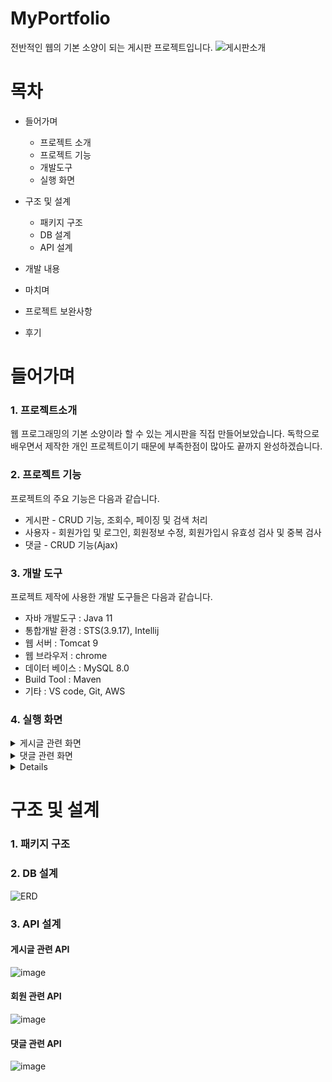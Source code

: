 # MyPortfolio
전반적인 웹의 기본 소양이 되는 게시판 프로젝트입니다.
![게시판소개](https://user-images.githubusercontent.com/75352561/182530010-2d866255-f9ce-451b-bde5-c1b40a344430.JPG)
# 목차

+ 들어가며

  + 프로젝트 소개
  + 프로젝트 기능
  + 개발도구
  + 실행 화면
  
+ 구조 및 설계
  + 패키지 구조
  + DB 설계
  + API 설계
+ 개발 내용

+ 마치며
 
 + 프로젝트 보완사항
 + 후기
# 들어가며
### 1. 프로젝트소개
웹 프로그래밍의 기본 소양이라 할 수 있는 게시판을 직접 만들어보았습니다.
독학으로 배우면서 제작한 개인 프로젝트이기 때문에 부족한점이 많아도 끝까지 완성하겠습니다.

### 2. 프로젝트 기능
프로젝트의 주요 기능은 다음과 같습니다.
  + 게시판 - CRUD 기능, 조회수, 페이징 및 검색 처리
  + 사용자 - 회원가입 및 로그인, 회원정보 수정, 회원가입시 유효성 검사 및 중복 검사
  + 댓글 - CRUD 기능(Ajax)

### 3. 개발 도구
 프로젝트 제작에 사용한 개발 도구들은 다음과 같습니다.
  + 자바 개발도구 : Java 11
  + 통합개발 환경 : STS(3.9.17), Intellij
  + 웹 서버 : Tomcat 9
  + 웹 브라우저 : chrome
  + 데이터 베이스 : MySQL 8.0
  + Build Tool : Maven
  + 기타 : VS code, Git, AWS

 ### 4. 실행 화면
 <details>
    <summary>게시글 관련 화면</summary>
    <h4> 1.게시글 전체목록 </h4>
    <img src=https://user-images.githubusercontent.com/75352561/182808791-403fab2f-3eec-4127-b674-ac239a8e1351.JPG />
    <h4> 2.게시글 검색 </h4>
    <img src=https://user-images.githubusercontent.com/75352561/182809213-01c403e6-215a-4288-b882-40ce2c309a99.JPG />
    <h4> 3-1게시글 조회 - 다른사람이 작성한 게시글 조회 </h4>
      다른사람이 작성한 게시글 조회의 경우 "글쓰기"버튼과, "목록"버튼만 존재합니다.
    <img src=https://user-images.githubusercontent.com/75352561/182809323-843db8a2-9a02-4f6d-bf1f-56d31d353016.JPG />
    <h4> 3-2게시글 조회 - 본인이 작성한 게시글 조회
      본인이 작성한 게시글 조회의 경우 "수정","삭제"버튼이 추가로 존재합니다.
    <img src=https://user-images.githubusercontent.com/75352561/182809619-6bec1b18-54f1-4447-b98c-0fbca53f9747.JPG />
</details>

 <details>
  <summary>댓글 관련 화면</summary>
 </details>
 
 <details>
  <symmary>회원 관련 화면</summary>
 </details>

# 구조 및 설계

### 1. 패키지 구조

### 2. DB 설계

![ERD](https://user-images.githubusercontent.com/75352561/182555467-f353b2e9-0473-4de5-af20-58bc747a7a90.JPG)


### 3. API 설계

#### 게시글 관련 API
![image](https://user-images.githubusercontent.com/75352561/182540779-71443375-0cd2-454c-bf4b-8a03821025e9.png)
#### 회원 관련 API
![image](https://user-images.githubusercontent.com/75352561/182545876-480ad2ec-2882-49bf-ae14-92c679be128c.png)
#### 댓글 관련 API
![image](https://user-images.githubusercontent.com/75352561/182545920-8a6de42b-77d1-43e0-a0ef-e874fa55ebb9.png)


